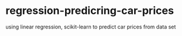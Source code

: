 # regression-predicring-car-prices
using linear regression, scikit-learn to predict car prices from data set
